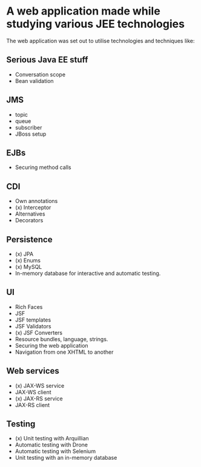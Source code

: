 # A web application made while studying various JEE technologies

The web application was set out to utilise technologies and techniques
like:

## Serious Java EE stuff
- Conversation scope
- Bean validation

## JMS
- topic
- queue
- subscriber
- JBoss setup

## EJBs
- Securing method calls

## CDI
- Own annotations
- (x) Interceptor
- Alternatives
- Decorators

## Persistence
- (x) JPA
- (x) Enums
- (x) MySQL
- In-memory database for interactive and automatic testing.

## UI
- Rich Faces
- JSF
- JSF templates
- JSF Validators
- (x) JSF Converters
- Resource bundles, language, strings.
- Securing the web application
- Navigation from one XHTML to another

## Web services
- (x) JAX-WS service
- JAX-WS client
- (x) JAX-RS service
- JAX-RS client

## Testing
- (x) Unit testing with Arquillian
- Automatic testing with Drone
- Automatic testing with Selenium
- Unit testing with an in-memory database

